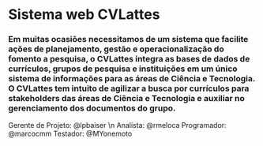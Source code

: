 # Sistema web CVLattes

### Em muitas ocasiões necessitamos de um sistema que facilite ações de planejamento, gestão e operacionalização do fomento a pesquisa, o CVLattes integra as bases de dados de currículos, grupos de pesquisa e instituições em um único sistema de informações para as áreas de Ciência e Tecnologia. O CVLattes tem intuito de agilizar a busca por currículos para stakeholders das áreas de Ciência e Tecnologia e auxiliar no gerenciamento dos documentos do grupo.


Gerente de Projeto: @lpbaiser \n
Analista: @rmeloca
Programador: @marcocmm 
Testador: @MYonemoto 
